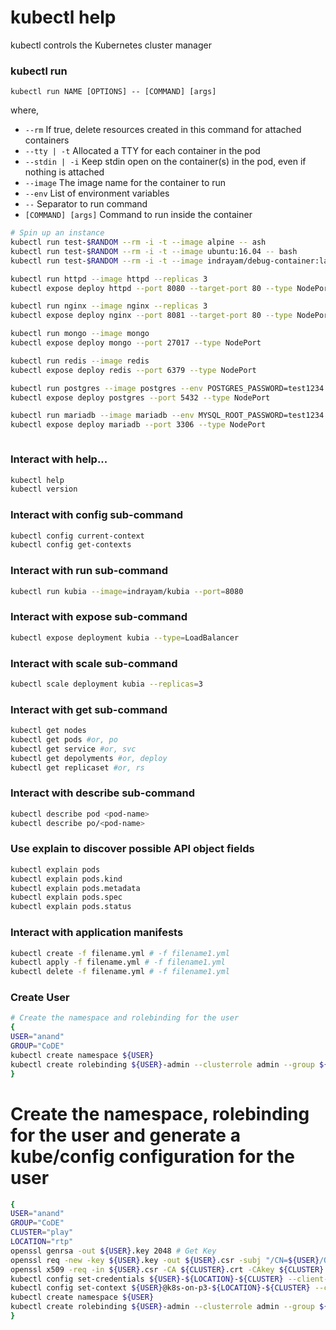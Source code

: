 # kubectl help
kubectl controls the Kubernetes cluster manager

### kubectl run

`kubectl run NAME [OPTIONS] -- [COMMAND] [args]`

where,

- `--rm` If true, delete resources created in this command for attached containers
- `--tty | -t` Allocated a TTY for each container in the pod
- `--stdin | -i` Keep stdin open on the container(s) in the pod, even if nothing is attached
- `--image` The image name for the container to run
- `--env` List of environment variables 
- `--` Separator to run command
- `[COMMAND] [args]` Command to run inside the container

```bash
# Spin up an instance
kubectl run test-$RANDOM --rm -i -t --image alpine -- ash
kubectl run test-$RANDOM --rm -i -t --image ubuntu:16.04 -- bash
kubectl run test-$RANDOM --rm -i -t --image indrayam/debug-container:latest -- bash

kubectl run httpd --image httpd --replicas 3
kubectl expose deploy httpd --port 8080 --target-port 80 --type NodePort

kubectl run nginx --image nginx --replicas 3
kubectl expose deploy nginx --port 8081 --target-port 80 --type NodePort

kubectl run mongo --image mongo
kubectl expose deploy mongo --port 27017 --type NodePort

kubectl run redis --image redis 
kubectl expose deploy redis --port 6379 --type NodePort

kubectl run postgres --image postgres --env POSTGRES_PASSWORD=test1234
kubectl expose deploy postgres --port 5432 --type NodePort

kubectl run mariadb --image mariadb --env MYSQL_ROOT_PASSWORD=test1234
kubectl expose deploy mariadb --port 3306 --type NodePort



```

### Interact with help...

```bash
kubectl help
kubectl version
```

### Interact with config sub-command

```bash
kubectl config current-context
kubectl config get-contexts
```

### Interact with run sub-command

```bash
kubectl run kubia --image=indrayam/kubia --port=8080
```

### Interact with expose sub-command

```bash
kubectl expose deployment kubia --type=LoadBalancer
```

### Interact with scale sub-command

```bash
kubectl scale deployment kubia --replicas=3
```

### Interact with get sub-command

```bash
kubectl get nodes
kubectl get pods #or, po
kubectl get service #or, svc
kubectl get depolyments #or, deploy
kubectl get replicaset #or, rs
```

### Interact with describe sub-command

```bash
kubectl describe pod <pod-name>
kubectl describe po/<pod-name>
```

### Use explain to discover possible API object fields

```bash
kubectl explain pods
kubectl explain pods.kind
kubectl explain pods.metadata
kubectl explain pods.spec
kubectl explain pods.status
```

### Interact with application manifests

```bash
kubectl create -f filename.yml # -f filename1.yml
kubectl apply -f filename.yml # -f filename1.yml
kubectl delete -f filename.yml # -f filename1.yml
```

### Create User

```bash
# Create the namespace and rolebinding for the user
{
USER="anand"
GROUP="CoDE"  
kubectl create namespace ${USER}
kubectl create rolebinding ${USER}-admin --clusterrole admin --group ${GROUP} --namespace ${USER}
}
```

# Create the namespace, rolebinding for the user and generate a kube/config configuration for the user

```bash
{
USER="anand"
GROUP="CoDE"
CLUSTER="play"
LOCATION="rtp"
openssl genrsa -out ${USER}.key 2048 # Get Key
openssl req -new -key ${USER}.key -out ${USER}.csr -subj "/CN=${USER}/O=${GROUP}" # Create a CSR
openssl x509 -req -in ${USER}.csr -CA ${CLUSTER}.crt -CAkey ${CLUSTER}.key -CAcreateserial -out ${USER}.crt # Generate Certificate
kubectl config set-credentials ${USER}-${LOCATION}-${CLUSTER} --client-certificate ${USER}.crt --client-key ${USER}.key --embed-certs=true
kubectl config set-context ${USER}@k8s-on-p3-${LOCATION}-${CLUSTER} --cluster=k8s-on-p3-${LOCATION}-${CLUSTER} --user=${USER}-${LOCATION}-${CLUSTER}
kubectl create namespace ${USER}
kubectl create rolebinding ${USER}-admin --clusterrole admin --group ${GROUP} --namespace ${USER}
}

```
